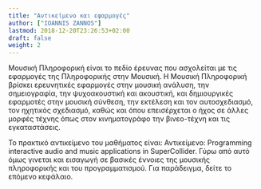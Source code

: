 ```yaml
---
title: "Αντικείμενο και εφαρμογές"
author: ["IOANNIS ZANNOS"]
lastmod: 2018-12-20T23:26:53+02:00
draft: false
weight: 2
---
```


Μουσική Πληροφορική είναι το πεδίο έρευνας που ασχολείται με τις εφαρμογές της Πληροφορικής στην Μουσική.  Η Μουσική Πληροφορική βρίσκει ερευνητικές εφαρμογές στην μουσική ανάλυση, την σημειογραφία, την ψυχοακουστική και ακουστική, και δημιουργικές εφαρμοτές στην μουσική σύνθεση, την εκτέλεση και τον αυτοσχεδιασμό, τον ηχητικός σχεδιασμό, καθώς και όπου επεισέρχεται ο ήχος σε άλλες μορφές τέχνης όπως στον κινηματογράφο την βινεο-τέχνη και τις  εγκαταστάσεις.

Το πρακτικό αντικείμενο του μαθήματος είναι: Αντικείμενο: Programming interactive audio and music applications in SuperCollider.  Γύρω από αυτό όμως γινεται και εισαγωγή σε βασικές έννοιες της μουσικής πληροφορικής και του προγραμματισμού.  Για παράδειγμα, δείτε το επόμενο κεφάλαιο.
